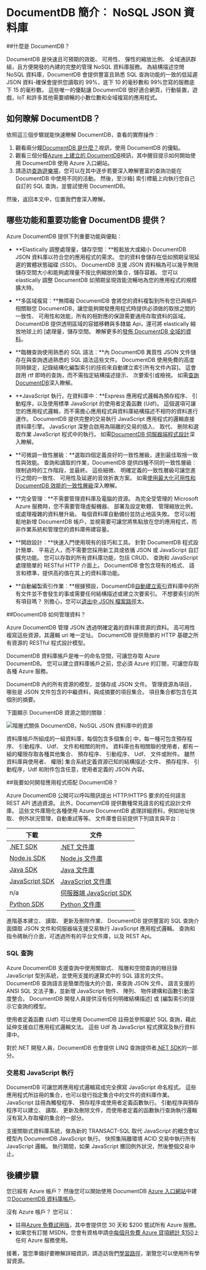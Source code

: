 <properties 
    pageTitle="簡介 DocumentDB，JSON 資料庫 |Microsoft Azure" 
    description="深入了解 Azure DocumentDB，NoSQL JSON 資料庫。 此文件資料庫建立大型資料、 彈性延展性及可用性。" 
    keywords="json 資料庫]，[文件資料庫"
    services="documentdb" 
    authors="mimig1" 
    manager="jhubbard" 
    editor="monicar" 
    documentationCenter=""/>

<tags 
    ms.service="documentdb" 
    ms.workload="data-services" 
    ms.tgt_pltfrm="na" 
    ms.devlang="na" 
    ms.topic="get-started-article" 
    ms.date="09/13/2016" 
    ms.author="mimig"/>

# <a name="introduction-to-documentdb-a-nosql-json-database"></a>DocumentDB 簡介︰ NoSQL JSON 資料庫

##<a name="what-is-documentdb"></a>什麼是 DocumentDB？

DocumentDB 是快速且可預期的效能、 可用性、 彈性的縮放比例、 全域通訊群組，且方便開發的內建的完整的管理 NoSQL 資料庫服務。 為結構描述空閒 NoSQL 資料庫，DocumentDB 會提供豐富且熟悉 SQL 查詢功能的一致的低延遲 JSON 資料-確保會提供您讀取的 99%，底下 10 的毫秒數和 99%您寫的服務底下 15 的毫秒數。 這些唯一的優點讓 DocumentDB 很好適合網頁，行動裝置，遊戲，IoT 和許多其他需要順暢的小數位數和全域複寫的應用程式。

## <a name="how-can-i-learn-about-documentdb"></a>如何瞭解 DocumentDB？ 

依照這三個步驟就能快速瞭解 DocumentDB，查看的實際操作︰ 

1. 觀看兩分鐘[DocumentDB 是什麼？](https://azure.microsoft.com/documentation/videos/what-is-azure-documentdb/)視訊，使用 DocumentDB 的優點。
2. 觀看三個分鐘[Azure 上建立的 DocumentDB](https://azure.microsoft.com/documentation/videos/create-documentdb-on-azure/)視訊，其中醒目提示如何開始使用 DocumentDB 使用 Azure 入口網站。
3. 請造訪[查詢遊樂場](http://www.documentdb.com/sql/demo)，您可以在其中逐步若要深入瞭解豐富的查詢功能在 DocumentDB 中使用不同的活動。 然後，至沙箱] 索引標籤上向執行您自己自訂的 SQL 查詢，並嘗試使用 DocumentDB。

然後，返回本文中，位置我們會深入瞭解。  

## <a name="what-capabilities-and-key-features-does-documentdb-offer"></a>哪些功能和重要功能會 DocumentDB 提供？  

Azure DocumentDB 提供下列重要功能與優點︰

-   **Elastically 調整處理量，儲存空間︰**輕鬆放大或縮小 DocumentDB JSON 資料庫以符合您的應用程式的需求。 您的資料會儲存在低如預期呈現延遲的實體狀態磁碟 (SSD)。 DocumentDB 支援 JSON 資料稱為可以幾乎無限儲存空間大小和能夠處理量不按比例縮放的集合，儲存容器。 您可以 elastically 調整 DocumentDB 如預期呈現效能流暢地為您的應用程式的規模擴大時。 

-   **多區域複寫︰**無障礙 DocumentDB 會將您的資料複製到所有您已與帳戶相關聯您 DocumentDB，讓您能夠開發應用程式時提供必須做的取捨之間的一致性、 可用性和效能，所有的相對應的保證需要通用存取資料的區域。 DocumentDB 提供透明區域的容錯移轉與多隸屬 Api，還可將 elastically 縮放地球上的 [處理量，儲存空間。 瞭解更多的[發佈 DocumentDB 全域的資料](documentdb-distribute-data-globally.md)。

-   **臨機查詢使用熟悉的 SQL 語法︰**內 DocumentDB 異質性 JSON 文件儲存在與查詢透過熟悉的 SQL 語法這些文件。 DocumentDB 使用免費的高度同時鎖定，記錄結構化編製索引的技術來自動建立索引所有文件內容]。 這會啟用 rtf 即時的查詢，而不需指定結構描述提示、 次要索引或檢視。 如需[查詢 DocumentDB](documentdb-sql-query.md)深入瞭解。 

-   **JavaScript 執行，在資料庫中︰**Express 應用程式邏輯為預存程序、 引動程序，以及使用標準 JavaScript 的使用者定義函數 (Udf)。 這個選項可讓您的應用程式邏輯，而不需擔心應用程式與資料庫結構描述不相符的資料進行運作。 DocumentDB 提供完整的交易執行 JavaScript 應用程式的邏輯直接資料庫引擎。 JavaScript 深整合啟用為隔離的交易的插入、 取代、 刪除和選取作業 JavaScript 程式中的執行。 如需[DocumentDB 伺服器端程式設計](documentdb-programming.md)深入瞭解。

-   **可微調一致性層級︰**選取四個定義良好的一致性層級，達到最佳取捨一致性與效能。 查詢和讀取的作業，DocumentDB 提供四種不同的一致性層級︰ 限制過時的工作階段，並最終。 這些細微、 明確定義的一致性層級可讓您進行之間的一致性、 可用性及延遲的音效折衷方案。 如需[使用最大化可用性和 DocumentDB 效能的一致性層級](documentdb-consistency-levels.md)深入瞭解。

-   **完全管理︰**不需要管理資料庫及電腦的資源。 為完全受管理的 Microsoft Azure 服務時，您不需要管理虛擬機器、 部署及設定軟體、 管理縮放比例，或處理複雜的資料層升級。 每個資料庫自動備份並防止地區失敗。 您可以輕鬆地新增 DocumentDB 帳戶，並視需要可讓您將焦點放在您的應用程式，而非作業系統和管理您的資料庫佈建容量。 

-   **開啟設計︰**快速入門使用現有的技巧和工具。 針對 DocumentDB 程式設計簡單、 平易近人，而不需要您採用新工具或依循 JSON 或 JavaScript 自訂擴充功能。 您可以存取的所有資料庫功能，包括 CRUD、 查詢和 JavaScript 處理簡單的 RESTful HTTP 介面上。 DocumentDB 會包含現有的格式、 語言和標準，提供高的值在其上的資料庫功能。

-   **自動編製索引作業︰**根據預設，DocumentDB[自動建立索引](documentdb-indexing.md)資料庫中的所有文件並不會發生的事或需要任何結構描述或建立次要索引。 不想要索引的所有項目嗎？ 別擔心，您可以[退出中 JSON 檔案路徑](documentdb-indexing-policies.md)太。

##<a name="data-management"></a>DocumentDB 如何管理資料？

Azure DocumentDB 管理 JSON 透過明確定義的資料庫資源的資料。 高可用性複寫這些資源，其邏輯 uri 唯一定址。 DocumentDB 提供簡單的 HTTP 基礎之所有資源的 RESTful 程式設計模型。 

DocumentDB 資料庫帳戶是唯一的命名空間，可讓您存取 Azure DocumentDB。 您可以建立資料庫帳戶之前，您必須 Azure 的訂閱，可讓您存取各種 Azure 服務。 

DocumentDB 內的所有資源的模型，並儲存成 JSON 文件。 管理資源為項目，哪些是 JSON 文件包含的中繼資料，與成摘要的項目集合。 項目集合都包含在其個別的摘要。

下圖顯示 DocumentDB 資源之間的關聯︰

![階層式關係 DocumentDB，NoSQL JSON 資料庫中的資源][1] 

資料庫帳戶所組成的一組資料庫，每個包含多個集合] 中，每一種可包含預存程序、 引動程序、 Udf、 文件和相關的附件。 資料庫也有相關聯的使用者，都有一組的權限存取各種其他集合、 預存程序、 引動程序、 Udf、 文件或附件。 雖然資料庫與使用者、 權限] 集合系統定義資源已知的結構描述-文件、 預存程序、 引動程序，Udf 和附件包含任意，使用者定義的 JSON 內容。  

##<a name="develop"></a>我要如何開發應用程式搭配 DocumentDB？

Azure DocumentDB 公開可以呼叫簡訊提出 HTTP/HTTPS 要求的任何語言 REST API 透過資源。 此外，DocumentDB 提供數種常見語言的程式設計文件庫。 這些文件庫簡化各種使用 Azure DocumentDB 處理詳細資料，例如地址快取、 例外狀況管理，自動重試等等。 文件庫會目前提供下列語言與平台︰  

下載 | 文件
--- | ---
[.NET SDK](http://go.microsoft.com/fwlink/?LinkID=402989) | [.NET 文件庫](https://msdn.microsoft.com/library/azure/dn948556.aspx)
[Node.js SDK](http://go.microsoft.com/fwlink/?LinkID=402990) | [Node.js 文件庫](http://azure.github.io/azure-documentdb-node/)
[Java SDK](http://go.microsoft.com/fwlink/?LinkID=402380) | [Java 文件庫](http://azure.github.io/azure-documentdb-java/)
[JavaScript SDK](http://go.microsoft.com/fwlink/?LinkID=402991) | [JavaScript 文件庫](http://azure.github.io/azure-documentdb-js/)
n/a | [伺服器端 JavaScript SDK](http://azure.github.io/azure-documentdb-js-server/)
[Python SDK](https://pypi.python.org/pypi/pydocumentdb) | [Python 文件庫](http://azure.github.io/azure-documentdb-python/)

進階基本建立、 讀取、 更新及刪除作業、 DocumentDB 提供豐富的 SQL 查詢介面擷取 JSON 文件和伺服器端支援交易執行 JavaScript 應用程式邏輯。 查詢和指令碼執行介面，可透過所有的平台文件庫，以及 REST Api。 

### <a name="sql-query"></a>SQL 查詢
Azure DocumentDB 支援查詢中使用關聯式、 階層和空間查詢的根目錄 JavaScript 型別系統，並使用支援的運算式中的 SQL 語言的文件。 DocumentDB 查詢語言是簡單而強大的介面，來查詢 JSON 文件。 語言支援的 ANSI SQL 文法子集，並新增 JavaScript 物件、 陣列、 物件建構和函數引動深度整合。 DocumentDB 開發人員提供沒有任何明確結構描述] 或 [編製索引的提示它查詢的模型。

使用者定義函數 (Udf) 可以使用 DocumentDB 註冊並參照屬於 SQL 查詢，藉此延伸支援自訂應用程式邏輯文法。 這些 Udf 為 JavaScript 程式撰寫及執行資料庫中。 

對於.NET 開發人員，DocumentDB 也會提供 LINQ 查詢提供者[.NET SDK](https://msdn.microsoft.com/library/azure/microsoft.azure.documents.linq.aspx)的一部分。 

### <a name="transactions-and-javascript-execution"></a>交易和 JavaScript 執行
DocumentDB 可讓您將應用程式邏輯寫成完全撰寫 JavaScript 命名程式。 這些應用程式所註冊的集合，也可以發行指定集合中的文件的資料庫作業。 JavaScript 註冊為觸發程序、 預存程序或使用者定義函數執行。 引動程序與預存程序可以建立、 讀取、 更新及刪除文件，而使用者定義的函數執行查詢執行邏輯沒有寫入存取權的集合的一部分。

支援關聯式資料庫系統，做為新的 TRANSACT-SQL 取代 JavaScript 的概念會以模型內 DocumentDB JavaScript 執行。 快照集隔離環境 ACID 交易中執行所有 JavaScript 邏輯。 執行期間，如果 JavaScript 擲回例外狀況，然後整個交易中止。

## <a name="next-steps"></a>後續步驟
您已經有 Azure 帳戶？ 然後您可以開始使用 DocumentDB [Azure 入口網站](https://portal.azure.com/#gallery/Microsoft.DocumentDB)中建立[DocumentDB 資料庫帳戶](documentdb-create-account.md)。

沒有 Azure 帳戶？ 您可以︰

- 註冊[Azure 免費試用版](https://azure.microsoft.com/free/)，其中會提供您 30 天和 $200 嘗試所有 Azure 服務。 
- 如果您有訂閱 MSDN，您會有資格申請[中每個月免費 Azure 貸項總計 $150](https://azure.microsoft.com/pricing/member-offers/msdn-benefits-details/)上任何 Azure 服務使用。 

接著，當您準備好要瞭解詳細資訊，請造訪我們[學習路徑](https://azure.microsoft.com/documentation/learning-paths/documentdb/)，瀏覽您可以使用所有學習資源。 


[1]: ./media/documentdb-introduction/json-database-resources1.png
 
